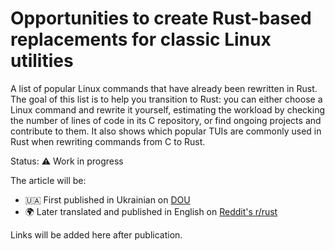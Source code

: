 # Opportunities to create Rust-based replacements for classic Linux utilities

A list of popular Linux commands that have already been rewritten in Rust.
The goal of this list is to help you transition to Rust: you can either choose a Linux command and rewrite it yourself, estimating the workload by checking the number of lines of code in its C repository, or find ongoing projects and contribute to them.
It also shows which popular TUIs are commonly used in Rust when rewriting commands from C to Rust.

Status: ⚠️ Work in progress

The article will be:
- 🇺🇦 First published in Ukrainian on [DOU](https://dou.ua/lenta/tags/Rust/)
- 🌍 Later translated and published in English on [Reddit's r/rust](https://www.reddit.com/r/rust/)

Links will be added here after publication.
